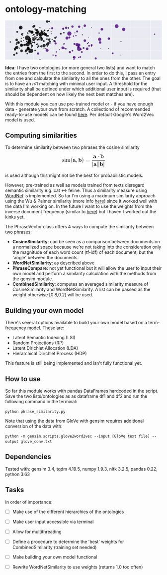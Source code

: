 # ontology-matching


<p align="center">
  <img src="https://github.com/faboo8/ontology-matching/blob/master/media/0.jpg" alt="sign"/>
</p>
  
**Idea**: 
I have two ontologies (or more general two lists) and want to match the entries from the first to the second. In order to do this, I pass an entry from one and calculate the similarity to all the ones from the other. The goal is to have an *n*:1 matching with minimal user input. A threshold for the similarity shall be defined under which additional user input is required (that should be dependent on how likely the next best matches are).

With this module you can use pre-trained model or - if you have enough data - generate your own from scratch. A collectiond of recommended ready-to-use models can be found [here](http://ahogrammer.com/2017/01/20/the-list-of-pretrained-word-embeddings). Per default Google's Word2Vec model is used. 

## Computing similarities

To determine similarity between two phrases the cosine similarity 

<p align="center">
  <img src="https://github.com/faboo8/ontology-matching/blob/master/media/CodeCogsEqn.gif" alt="eq1"/>
</p>


is used although this might not be the best for probabilistic models. 

However, pre-trained as well as models trained from texts disregard semantic similarity e.g. cat <-> feline. Thus a similarity measure using [WordNet](https://wordnet.princeton.edu/) is implemented. So far I'm using a maximum similarity approach using the Wu & Palmer similarity (more info [here](http://search.cpan.org/dist/WordNet-Similarity/lib/WordNet/Similarity/wup.pm)) since it worked well with the data I'm working on. In the future I want to use the weights from the inverse document frequency (similar to [here](https://nlpforhackers.io/tf-idf/)) but I haven't worked out the kinks yet.


The PhraseVector class offers 4 ways to compute the similarity between two phrases:
* **CosineSimilarity**:  can be seen as a comparison between documents on a normalized space because we’re not taking into the consideration only the magnitude of each word count (tf-idf) of each document, but the 'angle' between the documents.
* **WordNetSimilarity**: as described above
* **PhraseCompare**: not yet functional but it will allow the user to input their own model and perform a similarity calculation with the methods from the gensim module.
* **CombinedSimilarity**: computes an averaged similarity measure of CosineSimilarity and WordNetSimilarity. A list can be passed as the weight otherwise [0.8,0.2] will be used. 

## Building your own model 

There's several options available to build your own model based on a term-frequency model. These are:
* Latent Semantic Indexing (LSI)
* Random Projections (RP)
* Latent Dirichlet Allocation (LDA)
* Hierarchical Dirichlet Process (HDP)

This feature is still being implemented and isn't fully functional yet. 

## How to use

So far this module works with pandas DataFrames hardcoded in the script. Save the two lists/ontologies as as dataframe df1 and df2 and run the following command in the terminal:

`python phrase_similarity.py`

Note that using the data from GloVe with gensim requires additional conversion of the data with:

`python -m gensim.scripts.glove2word2vec --input [GloVe text file] --output glove_conv.txt`

## Dependencies

Tested with:
gensim 3.4, tqdm 4.19.5, numpy 1.9.3, nltk 3.2.5, pandas 0.22, python 3.63


## Tasks
In order of importance:
- [ ] Make use of the different hierarchies of the ontologies
- [ ] Make user input accessible via terminal
- [ ] Allow for multithreading
- [ ] Define a procedure to determine the 'best' weights for CombinedSimilarity (training set needed)
- [ ] Make building your own model functional
- [ ] Rewrite WordNetSimilarity to use weights (returns 1.0 too often)

